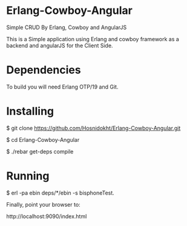 # Erlang-Cowboy-Angular
Simple CRUD By Erlang, Cowboy and AngularJS

This is a Simple application using Erlang and cowboy framework as a backend and angularJS for the Client Side.


# Dependencies
To build you will need Erlang OTP/19 and Git.

# Installing
$ git clone https://github.com/Hosnidokht/Erlang-Cowboy-Angular.git

$ cd Erlang-Cowboy-Angular

$ ./rebar get-deps compile

# Running
$ erl -pa ebin deps/*/ebin -s bisphoneTest.

Finally, point your browser to:

http://localhost:9090/index.html








